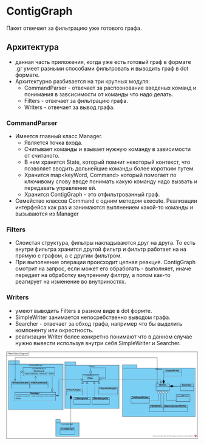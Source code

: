 # ContigGraph
Пакет отвечает за фильтрацию уже готового графа. 
## Архитектура
* данная часть приложения, когда уже есть 
готовый граф в формате .gr умеет разными 
способами фильтровать и 
выводить граф в dot формате. 
* Архитектурно разбивается на три крупных
модуля: 
    * CommandParser - отвечает за 
    распознование введеных команд и понимания
    в завсисимости от команды что надо делать. 
    * Filters - отвечает за фильтрацию графа. 
    * Writers - отвечает за вывод графа.

### CommandParser
* Имеется главный класс Manager.
    * Является точка входа. 
    * Считывает команды и взывает нужную команду в зависимости от 
считаного. 
    * В нем хранится State, который 
помнит некоторый контекст, что позволяет вводить 
дольнейшие команды более коротким путем. 
    * Хранится map<keyWord, Command> который 
    помогает по ключивому слову вводе понимать 
    какую команду надо вызвать и передавать 
    управление ей.
    * Хранится ContigGraph - это отфильтрованный граф. 
* Семейство классов Command с одним методом 
 execute. Реализации интерфейса как раз и занимаются
 выплнением какой-то команды и вызываются из
 Manager
 
### Filters
* Слоистая структура, фильтры накладываются 
друг на друга. То есть внутри фильтра
хранится другой фильтр и фильтр работает на на
прямую с графом, а с другим фильтром. 
* При выполнение операции происходит цепная 
реакция. ContigGraph смотрит на запрос, если может 
его обработать - выполняет, иначе передает 
на обработку внутрениму филтру, а потом 
как-то реагирует на изменение во внутриностях. 

### Writers
* умеют выводить Filters в разном 
виде в dot формте. 
* SimpleWriter занимается непосребственно 
выводом графа. 
* Searcher - отвечает за обход графа, 
например что бы выделить компоненту или окрестность. 
* реализации Writer более конкретно 
понимают что в данном случае нужно 
вывести используя внутри себя SimpleWriter и 
Searcher. 



![](../../resources/FilterClassDiagram.jpg)
